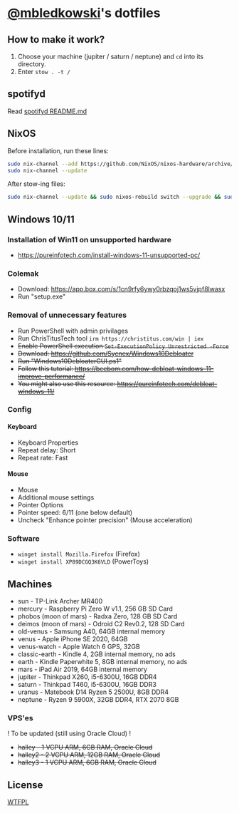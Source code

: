 # [@mbledkowski](https://github.com/mbledkowski)'s dotfiles

## How to make it work?

1. Choose your machine (jupiter / saturn / neptune) and `cd` into its directory.
2. Enter `stow . -t /`

## spotifyd

Read [spotifyd README.md](./global/home/mble/.config/spotifyd/README.md)

## NixOS

Before installation, run these lines:

```sh
sudo nix-channel --add https://github.com/NixOS/nixos-hardware/archive/master.tar.gz nixos-hardware
sudo nix-channel --update
```

After stow-ing files:
```sh
sudo nix-channel --update && sudo nixos-rebuild switch --upgrade && sudo nix-collect-garbage -d
```

## Windows 10/11
### Installation of Win11 on unsupported hardware
 - https://pureinfotech.com/install-windows-11-unsupported-pc/
### Colemak
 - Download: https://app.box.com/s/1cn9rfy6ywy0rbzqoj1ws5vjpf8lwasx
 - Run "setup.exe"
### Removal of unnecessary features
 - Run PowerShell with admin privilages
 - Run ChrisTitusTech tool `irm https://christitus.com/win | iex`
 - ~~Enable PowerShell execution `Set-ExecutionPolicy Unrestricted -Force`~~
 - ~~Download: https://github.com/Sycnex/Windows10Debloater~~
 - ~~Run "Windows10DebloaterGUI.ps1"~~
 - ~~Follow this tutorial: https://beebom.com/how-debloat-windows-11-improve-performance/~~
 - ~~You might also use this resource: https://pureinfotech.com/debloat-windows-11/~~
### Config
#### Keyboard
 - Keyboard Properties
 - Repeat delay: Short
 - Repeat rate: Fast
#### Mouse
 - Mouse
 - Additional mouse settings
 - Pointer Options
 - Pointer speed: 6/11 (one below default)
 - Uncheck "Enhance pointer precision" (Mouse acceleration)
### Software
 - `winget install Mozilla.Firefox` (Firefox)
 - `winget install XP89DCGQ3K6VLD` (PowerToys)

## Machines
 - sun - TP-Link Archer MR400
 - mercury - Raspberry Pi Zero W v1.1, 256 GB SD Card
 - phobos (moon of mars) - Radxa Zero, 128 GB SD Card
 - deimos (moon of mars) - Odroid C2 Rev0.2, 128 SD Card
 - old-venus - Samsung A40, 64GB internal memory
 - venus - Apple iPhone SE 2020, 64GB
 - venus-watch - Apple Watch 6 GPS, 32GB
 - classic-earth - Kindle 4, 2GB internal memory, no ads
 - earth - Kindle Paperwhite 5, 8GB internal memory, no ads
 - mars - iPad Air 2019, 64GB internal memory
 - jupiter - Thinkpad X260, i5-6300U, 16GB DDR4
 - saturn - Thinkpad T460, i5-6300U, 16GB DDR3
 - uranus - Matebook D14 Ryzen 5 2500U, 8GB DDR4 
 - neptune - Ryzen 9 5900X, 32GB DDR4, RTX 2070 8GB

### VPS'es
! To be updated (still using Oracle Cloud) !
 - ~~halley - 1 VCPU ARM, 6GB RAM, Oracle Cloud~~
 - ~~halley2 - 2 VCPU ARM, 12GB RAM, Oracle Cloud~~
 - ~~halley3 - 1 VCPU ARM, 6GB RAM, Oracle Cloud~~

## License
[WTFPL](https://spdx.org/licenses/WTFPL)
